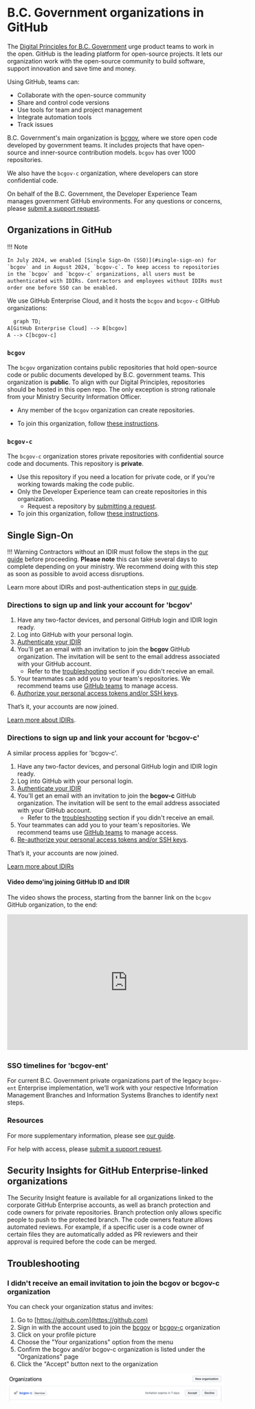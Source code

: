# B.C. Government organizations in GitHub

The [Digital Principles for B.C. Government](https://www2.gov.bc.ca/gov/content/governments/policies-for-government/core-policy/policies/im-it-management#12.1.1.5) urge product teams to work in the open. GitHub is the leading platform for open-source projects. It lets our organization work with the open-source community to build software, support innovation and save time and money. 

Using GitHub, teams can:

* Collaborate with the open-source community
* Share and control code versions
* Use tools for team and project management
* Integrate automation tools
* Track issues

B.C. Government's main organization is [bcgov](https://github.com/bcgov), where we store open code developed by government teams. It includes projects that have open-source and inner-source contribution models. `bcgov` has over 1000 repositories. 

We also have the `bcgov-c` organization, where developers can store confidential code.

On behalf of the B.C. Government, the Developer Experience Team manages government GitHub environments. For any questions or concerns, please [submit a support request]( https://citz-do.atlassian.net/servicedesk/customer/portal/2).

## Organizations in GitHub

!!! Note

    In July 2024, we enabled [Single Sign-On (SSO)](#single-sign-on) for `bcgov` and in August 2024, `bcgov-c`. To keep access to repositories in the `bcgov` and `bcgov-c` organizations, all users must be authenticated with IDIRs. Contractors and employees without IDIRs must order one before SSO can be enabled. 

We use GitHub Enterprise Cloud, and it hosts the `bcgov` and `bcgov-c` GitHub organizations: 

```mermaid
  graph TD;
A[GitHub Enterprise Cloud] --> B[bcgov]
A --> C[bcgov-c]
```

### `bcgov`

The `bcgov` organization contains public repositories that hold open-source code or public documents developed by B.C. government teams. This organization is **public**.  To align with our Digital Principles, repositories should be hosted in this open repo. The only exception is strong rationale from your Ministry Security Information Officer.

* Any member of the `bcgov` organization can create repositories.

* To join this organization, follow [these instructions](#directions-to-sign-up-and-link-your-account-for-bcgov).

### `bcgov-c`

The `bcgov-c` organization stores private repositories with confidential source code and documents. This repository is **private**.

* Use this repository if you need a location for private code, or if you're working towards making the code public.
* Only the Developer Experience team can create repositories in this organization.
    * Request a repository by [submitting a request](https://github.com/BCDevOps/devops-requests/issues/new?assignees=MonicaG%2C+oomIRL&labels=github-repo%2C+pending&projects=&template=github_repo_request.md&title=).
* To join this organization, follow [these instructions](#directions-to-sign-up-and-link-your-account-for-bcgov-c).


## Single Sign-On 

!!! Warning
    Contractors without an IDIR must follow the steps in the [our guide](github-transition-guide.md#idirs) before proceeding. **Please note** this can take several days to complete depending on your ministry. We recommend doing with this step as soon as possible to avoid access disruptions.  

Learn more about IDIRs and post-authentication steps in [our guide](github-transition-guide.md). 
  
### Directions to sign up and link your account for 'bcgov'

1. Have any two-factor devices, and personal GitHub login and IDIR login ready.
1. Log into GitHub with your personal login. 
1. [Authenticate your IDIR](https://github.com/orgs/bcgov/sso)
1. You'll get an email with an invitation to join the **bcgov** GitHub organization. The invitation will be sent to the email address associated with your GitHub account.
    - Refer to the [troubleshooting](#troubleshooting) section if you didn't receive an email.
1. Your teammates can add you to your team's repositories. We recommend teams use [GitHub teams](https://docs.github.com/en/organizations/organizing-members-into-teams/about-teams) to manage access.
1. [Authorize your personal access tokens and/or SSH keys](github-transition-guide.md#resetting-github-keys).

That’s it, your accounts are now joined. 

[Learn more about IDIRs](github-transition-guide.md). 
 
### Directions to sign up and link your account for 'bcgov-c' 

A similar process applies for 'bcgov-c'.

1. Have any two-factor devices, and personal GitHub login and IDIR login ready.
1. Log into GitHub with your personal login. 
1. [Authenticate your IDIR](https://github.com/orgs/bcgov-c/sso)
1. You'll get an email with an invitation to join the **bcgov-c** GitHub organization. The invitation will be sent to the email address associated with your GitHub account.
    - Refer to the [troubleshooting](#troubleshooting) section if you didn't receive an email.
1. Your teammates can add you to your team's repositories. We recommend teams use [GitHub teams](https://docs.github.com/en/organizations/organizing-members-into-teams/about-teams) to manage access.
1. [Re-authorize your personal access tokens and/or SSH keys](github-transition-guide.md#resetting-github-keys).

That’s it, your accounts are now joined.  

[Learn more about IDIRs](github-transition-guide.md)

#### Video demo'ing joining GitHub ID and IDIR

The video shows the process, starting from the banner link on the `bcgov` GitHub organization, to the end:

<iframe width="560" height="315" src="https://www.youtube.com/embed/-cfhUY_or8s?si=q0pjaxYd4FBhNZ0s" title="YouTube video player" frameborder="0" allow="accelerometer; autoplay; clipboard-write; encrypted-media; gyroscope; picture-in-picture; web-share" referrerpolicy="strict-origin-when-cross-origin" allowfullscreen></iframe>

### SSO timelines for 'bcgov-ent'

For current B.C. Government private organizations part of the legacy `bcgov-ent` Enterprise implementation, we’ll work with your respective Information Management Branches and Information Systems Branches to identify next steps.
 
### Resources 
 
For more supplementary information, please see [our guide](github-transition-guide.md).  
 
For help with access, please [submit a support request]( https://citz-do.atlassian.net/servicedesk/customer/portal/2). 

## Security Insights for GitHub Enterprise-linked organizations

The Security Insight feature is available for all organizations linked to the corporate GitHub Enterprise accounts, as well as branch protection and code owners for private repositories. Branch protection only allows specific people to push to the protected branch. The code owners feature allows automated reviews. For example, if a specific user is a code owner of certain files they are automatically added as PR reviewers and their approval is required before the code can be merged.

## Troubleshooting

### I didn't receive an email invitation to join the bcgov or bcgov-c organization

You can check your organization status and invites:

1. Go to [https://github.com](https://github.com)
1. Sign in with the account used to join the [bcgov](#directions-to-sign-up-and-link-your-account-for-bcgov) or [bcgov-c](#directions-to-sign-up-and-link-your-account-for-bcgov-c) organization
1. Click on your profile picture
1. Choose the "Your organizations" option from the menu
1. Confirm the bcgov and/or bcgov-c organization is listed under the "Organizations" page
1. Click the "Accept" button next to the organization

![Screenshot of a user's organizations. The screen displays the bcgov-c organization with "Member" beside it. Next to it is "Invitation expires in 7 days" with Accept and Decline buttons.](../images/invitation.png)
